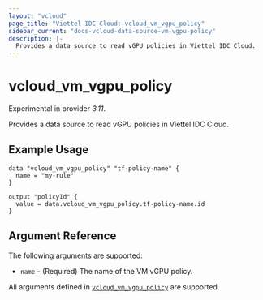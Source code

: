 ```yaml
---
layout: "vcloud"
page_title: "Viettel IDC Cloud: vcloud_vm_vgpu_policy"
sidebar_current: "docs-vcloud-data-source-vm-vgpu-policy"
description: |-
  Provides a data source to read vGPU policies in Viettel IDC Cloud.
---
```


# vcloud\_vm\_vgpu\_policy

Experimental in provider *3.11*.

Provides a data source to read vGPU policies in Viettel IDC Cloud.

## Example Usage

```hcl
data "vcloud_vm_vgpu_policy" "tf-policy-name" {
  name = "my-rule"
}

output "policyId" {
  value = data.vcloud_vm_vgpu_policy.tf-policy-name.id
}
```
## Argument Reference

The following arguments are supported:

* `name` - (Required) The name of the VM vGPU policy.

All arguments defined in [`vcloud_vm_vgpu_policy`](/providers/vmware/vcloud/latest/docs/resources/vm_vgpu_policy#argument-reference) are supported.

